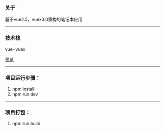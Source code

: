 ### 关于

基于vue2.5，vuex3.0重构的笔记本应用

* * *

### 技术栈

vue+vuex

[预览](https://aalon00.github.io/vue-notes/)

* * *

### 项目运行步骤：

1.  npm install
2.  npm run dev

* * *

### 项目打包：

1.  npm run build